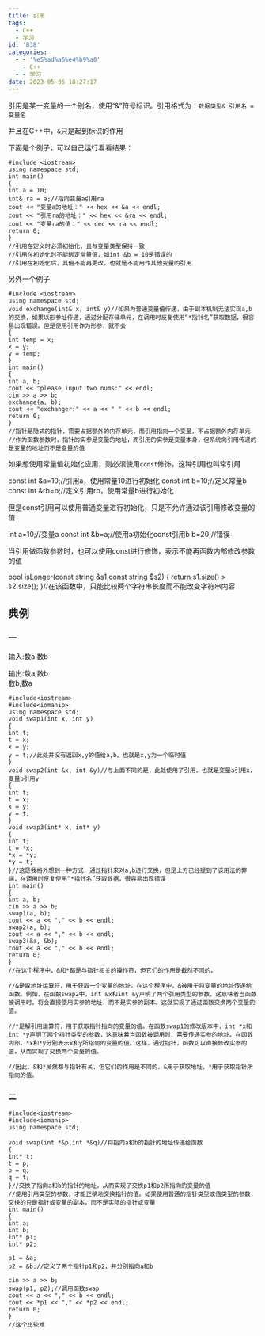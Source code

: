 ```yaml
---
title: 引用
tags:
  - C++
  - 学习
id: '838'
categories:
  - - '%e5%ad%a6%e4%b9%a0'
    - C++
  - - 学习
date: 2023-05-06 18:27:17
---
```


引用是某一变量的一个别名，使用“&”符号标识。引用格式为：`数据类型& 引用名 = 变量名`

并且在C++中，`&`只是起到标识的作用

下面是个例子，可以自己运行看看结果：

```
#include <iostream>
using namespace std;
int main()
{
int a = 10;
int& ra = a;//指向变量a引用ra
cout << "变量a的地址：" << hex << &a << endl;
cout << "引用ra的地址：" << hex << &ra << endl;
cout << "变量ra的值：" << dec << ra << endl;
return 0;
}
//引用在定义时必须初始化，且与变量类型保持一致
//引用在初始化时不能绑定常量值，如int &b = 10是错误的
//引用在初始化后，其值不能再更改，也就是不能用作其他变量的引用
```

另外一个例子

```
#include <iostream>
using namespace std;
void exchange(int& x, int& y)//如果为普通变量值传递，由于副本机制无法实现a,b的交换，如果以形参址传递，通过分配存储单元，在调用时反复使用“*指针名”获取数据，很容易出现错误。但是使用引用作为形参，就不会
{
int temp = x;
x = y;
y = temp;
}
int main()
{
int a, b;
cout << "please input two nums:" << endl;
cin >> a >> b;
exchange(a, b);
cout << "exchanger:" << a << " " << b << endl;
return 0;
}
//指针是隐式的指针，需要占据额外的内存单元，而引用指向一个变量，不占据额外内存单元
//作为函数参数时，指针的实参是变量的地址，而引用的实参是变量本身，但系统向引用传递的是变量的地址而不是变量的值
```

如果想使用常量值初始化应用，则必须使用`const`修饰，这种引用也叫常引用

const int &a=10;//引用a，使用常量10进行初始化
const int b=10;//定义常量b
const int &rb=b;//定义引用rb，使用常量b进行初始化

但是const引用可以使用普通变量进行初始化，只是不允许通过该引用修改变量的值

int a=10;//变量a
const int &b=a;//使用a初始化const引用b
b=20;//错误

当引用做函数参数时，也可以使用const进行修饰，表示不能再函数内部修改参数的值

bool isLonger(const string &s1,const string $s2)
{
   return s1.size() > s2.size();
}//在该函数中，只能比较两个字符串长度而不能改变字符串内容

## 典例

### 一

输入:数a 数b

输出:数a,数b  
数b,数a

```
#include<iostream>
#include<iomanip>
using namespace std;
void swap1(int x, int y)
{
int t;
t = x;
x = y;
y = t;//此处并没有返回x,y的值给a,b。也就是x,y为一个临时值
}
void swap2(int &x, int &y)//与上面不同的是，此处使用了引用，也就是变量a引用x，变量b引用y
{
int t;
t = x;
x = y;
y = t;
}
void swap3(int* x, int* y)
{
int t;
t = *x;
*x = *y;
*y = t;
}//这是我格外想到一种方式，通过指针来对a,b进行交换，但是上方已经提到了该用法的弊端，在调用时反复使用“*指针名”获取数据，很容易出现错误
int main()
{
int a, b;
cin >> a >> b;
swap1(a, b);
cout << a << "," << b << endl;
swap2(a, b);
cout << a << "," << b << endl;
swap3(&a, &b);
cout << a << "," << b << endl;
return 0;
}
//在这个程序中，&和*都是与指针相关的操作符，但它们的作用是截然不同的。

//&是取地址运算符，用于获取一个变量的地址。在这个程序中，&被用于将变量的地址传递给函数。例如，在函数swap2中，int &x和int &y声明了两个引用类型的参数，这意味着当函数被调用时，将会直接使用实参的地址，而不是实参的副本。这就实现了通过函数交换两个变量的值。

//*是解引用运算符，用于获取指针指向的变量的值。在函数swap1的修改版本中，int *x和int *y声明了两个指针类型的参数，这意味着当函数被调用时，需要传递实参的地址。在函数内部，*x和*y分别表示x和y所指向的变量的值。这样，通过指针，函数可以直接修改实参的值，从而实现了交换两个变量的值。

//因此，&和*虽然都与指针有关，但它们的作用是不同的。&用于获取地址，*用于获取指针所指向的值。
```

### 二

```
#include<iostream>
#include<iomanip>
using namespace std;

void swap(int *&p,int *&q)//将指向a和b的指针的地址传递给函数
{
int* t;
t = p;
p = q;
q = t;
}//交换了指向a和b的指针的地址，从而实现了交换p1和p2所指向的变量的值
//使用引用类型的参数，才能正确地交换指针的值。如果使用普通的指针类型或值类型的参数，交换的只是指针或变量的副本，而不是实际的指针或变量
int main()
{
int a;
int b;
int* p1;
int* p2;

p1 = &a;
p2 = &b;//定义了两个指针p1和p2，并分别指向a和b

cin >> a >> b;
swap(p1, p2);//调用函数swap
cout << a << "," << b << endl;
cout << *p1 << "," << *p2 << endl;
return 0;
}
//这个比较难
```